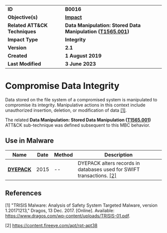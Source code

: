 <table>
<tr>
<td><b>ID</b></td>
<td><b>B0016</b></td>
</tr>
<tr>
<td><b>Objective(s)</b></td>
<td><b><a href="../impact">Impact</a></b></td>
</tr>
<tr>
<td><b>Related ATT&CK Techniques</b></td>
<td><b>Data Manipulation: Stored Data Manipulation (<a href="https://attack.mitre.org/techniques/T1565/001/">T1565.001</a>)</b></td>
</tr>
<tr>
<td><b>Impact Type</b></td>
<td><b>Integrity</b></td>
</tr>
<tr>
<td><b>Version</b></td>
<td><b>2.1</b></td>
</tr>
<tr>
<td><b>Created</b></td>
<td><b>1 August 2019</b></td>
</tr>
<tr>
<td><b>Last Modified</b></td>
<td><b>3 June 2023</b></td>
</tr>
</table>


# Compromise Data Integrity

Data stored on the file system of a compromised system is manipulated to compromise its integrity. Manipulative actions in this context include unauthorized insertion, deletion, or modification of data [[1]](#1). 

The related **Data Manipulation: Stored Data Manipulation ([T1565.001](https://attack.mitre.org/techniques/T1565/001/))** ATT&CK sub-technique was defined subsequent to this MBC behavior.

## Use in Malware

|Name|Date|Method|Description|
|---|---|---|---|
|[**DYEPACK**](../xample-malware/dyepack.md)|2015|--|DYEPACK alters records in databases used for SWIFT transactions. [[2]](#2)|


## References

<a name="1">[1]</a> "TRISIS Malware: Analysis of Safety System Targeted Malware, version 1.20171213," Dragos, 13 Dec. 2017. [Online]. Available: https://www.dragos.com/wp-content/uploads/TRISIS-01.pdf.

<a name="2">[2]</a> https://content.fireeye.com/apt/rpt-apt38